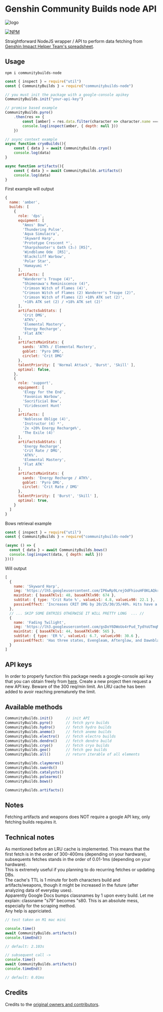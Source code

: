 # Genshin Community Builds node API

![logo](https://i.ibb.co/Q9M7kjd/logo.png)

[![NPM](https://nodei.co/npm/communitybuilds-node.png)](https://npmjs.org/package/communitybuilds-node)

Straightforward NodeJS wrapper / API to perform data fetching from [Genshin Impact Helper Team's spreadsheet](https://docs.google.com/spreadsheets/d/1gNxZ2xab1J6o1TuNVWMeLOZ7TPOqrsf3SshP5DLvKzI).

## Usage

```shell
npm i communitybuilds-node
```

```javascript
const { inspect } = require("util")
const { CommunityBuilds } = require("communitybuilds-node")

// you must init the package with a google-console apikey
CommunityBuilds.init("your-api-key")

// promise based example
CommunityBuilds.pyro()
    .then(res => {
        const [amber] = res.data.filter(character => character.name === "amber")
        console.log(inspect(amber, { depth: null }))
    })

// async context example
async function cryoBuilds(){
    const { data } = await CommunityBuilds.cryo()
    console.log(data)
}

async function artifacts(){
    const { data } = await CommunityBuilds.artifacts()
    console.log(data)
}
```

First example will output
```javascript
{
  name: 'amber',
  builds: [
    {
      role: 'dps',
      equipment: [
        "Amos' Bow",
        'Thundering Pulse',
        'Aqua Simulacra',
        'Skyward Harp',
        'Prototype Crescent *',
        "Sharpshooter's Oath (3✩) [R5]",
        'Windblume Ode  [R5]',
        'Blackcliff Warbow',
        'Polar Star',
        'Hamayumi *'
      ],
      artifacts: [
        "Wanderer's Troupe (4)",
        "Shimenawa's Reminiscence (4)",
        'Crimson Witch of Flames (4)',
        "Crimson Witch of Flames (2) Wanderer's Troupe (2)",
        'Crimson Witch of Flames (2) +18% ATK set (2)',
        '+18% ATK set (2) / +18% ATK set (2)'
      ],
      artifactsSubStats: [
        'Crit DMG',
        'ATK%',
        'Elemental Mastery',
        'Energy Recharge',
        'Flat ATK'
      ],
      artifactsMainStats: {
        sands: 'ATK% / Elemental Mastery',
        goblet: 'Pyro DMG',
        circlet: 'Crit DMG'
      },
      talentPriority: [ 'Normal Attack', 'Burst', 'Skill' ],
      optimal: false,
    },
    {
      role: 'support',
      equipment: [
        'Elegy for the End',
        'Favonius Warbow',
        'Sacrificial Bow',
        'Viridescent Hunt'
      ],
      artifacts: [
        'Noblesse Oblige (4)',
        'Instructor (4) *',
        '2x +20% Energy Recharge%',
        'The Exile (4)'
      ],
      artifactsSubStats: [
        'Energy Recharge',
        'Crit Rate / DMG',
        'ATK%',
        'Elemental Mastery',
        'Flat ATK'
      ],
      artifactsMainStats: {
        sands: 'Energy Recharge / ATK%',
        goblet: 'Pyro DMG',
        circlet: 'Crit Rate / DMG'
      },
      talentPriority: [ 'Burst', 'Skill' ],
      optimal: true,
    }
  ]
}
```

Bows retrieval example
```js
const { inspect } = require("util")
const { CommunityBuilds } = require("communitybuilds-node")

(async () => {
  const { data } = await CommunityBuilds.bows()
  console.log(inspect(data, { depth: null }))
})()
```

Will output
```js
[
  {
    name: 'Skyward Harp',
    img: 'https://lh5.googleusercontent.com/IP6wRp9LrejOdFhiouHF8KLAQkrlvWjlHpYdAHkpeHhxfRLUjg89Zh4jiXxG_Gmp62QSKyuvhvObAaqrYuhk6fBHUXLxo7gqVRBdh6BFNXHWy9yzfIsxBXa-uEoS19vDce5i-yuMLgi3XTeZ30ex3j_qscZRcMtSffQaWFLm_5oTvnKLeA8=w217-h99',
    mainStat: { baseATKlv1: 48, baseATKlv90: 674 },
    subStat: { type: 'Crit Rate %', valueLv1: 4.8, valueLv90: 22.1 },
    passiveEffect: 'Increases CRIT DMG by 20/25/30/35/40%. Hits have a 60/70/80/90/100% chance to inflict a small AoE attack, dealing 125% Physical ATK DMG. Can only occur once every 4/3.5/3/2.5/2s.'
  },
  // ... SKIP SOME ENTRIES OTHERWISE IT WILL PRETTY LONG  ... //
  {
    name: 'Fading Twilight',
    img: 'https://lh3.googleusercontent.com/gsDoY6DWoUo4rPud_TydYoUTmqMU67-o5ks7cnL7CEFYNu25S2R9VT7IRl-j_Tw4-ZLQHxnmKR3L73UHhrO39_ZZ_EQjuDKn6WskAbUJjn799MbHIDnNi-vz05lGiqu6uDryhw0easpAyO8P-u-5uwKCn9nIxnugWvjPz6yQqWSsLIxC-eY=w217-h129',
    mainStat: { baseATKlv1: 44, baseATKlv90: 565 },
    subStat: { type: 'ER %', valueLv1: 6.7, valueLv90: 30.6 },
    passiveEffect: 'Has three states, Evengleam, Afterglow, and Dawnblaze, which increase DMG dealt by (6/10/14)/(7.5/12.5/17.5)/(9/15/21)/(10.5/17.5/24.5)(12/20/28)% respectively. When attacks hit opponents, this weapon will switch to the next state. This weapon can change states once every 7s. The character equipping this weapon can still trigger the state switch while not on the field.'
  }
]

```

## API keys

In order to properly function this package needs a google-console api key that you can obtain freely from [here](https://console.cloud.google.com/apis/credentials). Create a new project then request a new API key. Beware of the 300 req/min limit. An LRU cache has been added to avoir reaching prematurely the limit.

## Available methods

```javascript
CommunityBuilds.init()      // init API
CommunityBuilds.pyro()      // fetch pyro builds
CommunityBuilds.hydro()     // fetch hydro builds
CommunityBuilds.anemo()     // fetch anemo builds
CommunityBuilds.electro()   // fetch electro builds
CommunityBuilds.dendro()    // fetch dendro build
CommunityBuilds.cryo()      // fetch cryo builds
CommunityBuilds.geo()       // fetch geo builds
CommunityBuilds.all()       // return iterable of all elements

CommunityBuilds.claymores()
CommunityBuilds.swords()
CommunityBuilds.catalysts()
CommunityBuilds.polearms()
CommunityBuilds.bows()

CommunityBuilds.artifacts() 
```

## Notes
Fetching artifacts and weapons does NOT require a google API key, only fetching builds requires it.

## Technical notes
As mentioned before an LRU cache is implemented. This means that the first fetch is in the order of 300-400ms (depending on your hardware), subsequents fetches stands in the order of 0.01-1ms (depending on your hardware).  
This is extremely useful if you planning to do recurring fetches or updating DBs.  
The cache's TTL is 1 minute for both characters build and artifacts/weapons, though it might be increased in the future (after analyzing data of everyday uses).  
Apparently Google Docs bumps classnames by 1 upon every build. Let me explain: classname "s79" becomes "s80. This is an absolute mess,
especially for the scraping method.  
Any help is appriciated.

```javascript
// test taken on M1 mac mini

console.time()
await CommunityBuilds.artifacts()
console.timeEnd()

// default: 2.103s

// subsequent call ->
console.time()
await CommunityBuilds.artifacts()
console.timeEnd()

// default: 0.01ms
```


## Credits
Credits to the [original owners and contributors](https://docs.google.com/spreadsheets/d/1gNxZ2xab1J6o1TuNVWMeLOZ7TPOqrsf3SshP5DLvKzI/htmlview?pru=AAABdXYM80o*xMxXJdNbCCZ-v9FLVh6EXg#).
